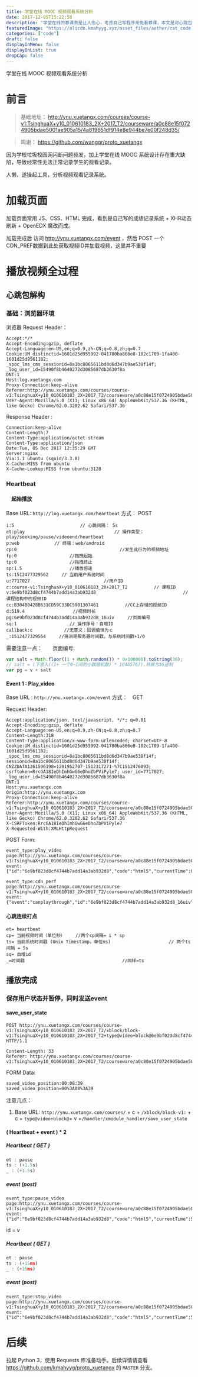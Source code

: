 ```yaml
---
title: 学堂在线 MOOC 视频观看系统分析
date: 2017-12-05T15:22:58
description: "学堂在线的慕课真是让人伤心，考虑自己写程序来免看慕课，本文是对心跳包的分析"
featuredImage: "https://alicdn.kmahyyg.xyz/asset_files/aether/cat_code.webp"
categories: ["code"]
draft: false
displayInMenu: false
displayInList: true
dropCap: false
---
```


学堂在线 MOOC 视频观看系统分析

# 前言

> 基础地址： http://ynu.xuetangx.com/courses/course-v1:TsinghuaX+y10_010610183_2X+2017_T2/courseware/a0c88e15f0724905bdae5001ae905a15/4a819651df914e8e944be7e00f248d35/

> 鸣谢： https://github.com/wangqr/proto_xuetangx

因为学校垃圾校园网闪断问题频发，加上学堂在线 MOOC 系统设计存在重大缺陷，导致经常性无法正常记录学生的观看记录。

人懒，遂操起工具，分析视频观看记录系统。

# 加载页面

加载页面常用 JS、CSS、HTML 完成，看到是自己写的成绩记录系统 + XHR动态刷新 + OpenEDX 魔改而成。

加载完成后 访问  http://ynu.xuetangx.com/event ，然后 POST 一个 CDN_PREF数据到此处获取视频ID并加载视频，这里并不重要

# 播放视频全过程

## 心跳包解构

### 基础：浏览器环境
浏览器 Request Header：
```
Accept:*/*
Accept-Encoding:gzip, deflate
Accept-Language:en-US,en;q=0.9,zh-CN;q=0.8,zh;q=0.7
Cookie:UM_distinctid=1601d25d955992-041780ba866e8-102c1709-1fa400-1601d25d9561182; _spoc_lms_cms_sessionid=8a1bc8065611bd8d6d347b9ae538f14f; _log_user_id=15490f8b4640272d3085687db3630f8a
DNT:1
Host:log.xuetangx.com
Proxy-Connection:keep-alive
Referer:http://ynu.xuetangx.com/courses/course-v1:TsinghuaX+y10_010610183_2X+2017_T2/courseware/a0c88e15f0724905bdae5001ae905a15/4a819651df914e8e944be7e00f248d35/
User-Agent:Mozilla/5.0 (X11; Linux x86_64) AppleWebKit/537.36 (KHTML, like Gecko) Chrome/62.0.3202.62 Safari/537.36
```

Response Header :
```
Connection:keep-alive
Content-Length:7
Content-Type:application/octet-stream
Content-Type:application/json
Date:Tue, 05 Dec 2017 12:35:29 GMT
Server:nginx
Via:1.1 ubuntu (squid/3.3.8)
X-Cache:MISS from ubuntu
X-Cache-Lookup:MISS from ubuntu:3128
```

### Heartbeat


#### 　起始播放
Base URL: ```http://log.xuetangx.com/heartbeat```
方式： POST

```
i:5 						// 心跳间隔： 5s
et:play                                  // 操作类型：play/seeking/pause/videoend/heartbeat
p:web　　　　　　　　// 终端：web/android
cp:0                                       //发生此行为的视频地址
fp:0					//拖拽起始
tp:0					//拖拽终止
sp:1.5					//播放倍速
ts:1512477329562　　　// 当前用户系统时间
u:7717027                            //用户ID
c:course-v1:TsinghuaX+y10_010610183_2X+2017_T2          // 课程ID
v:6e9bf023d8cf4744b7add14a3ab932d8                                 //课程结构中的视频ID
cc:B304B0428B631CD59C33DC5901307461　　　　　　//CC上存储的视频ID
d:519.4　　　　　　　　　　　//视频时长
pg:6e9bf023d8cf4744b7add14a3ab932d8_16uiv     //页面编号
sq:1					// 操作序号：自增ID
callback:c　　　　　　  //无意义：回调值恒为ｃ
_:1512477329564		//猜测是服务器时间戳，与系统时间戳+1/0
```

需要注意一点：　　页面编号: 

```javascript
var salt = Math.floor((1 + Math.random()) * 0x100000).toString(36);
// salt = (下舍入((1+ 一个0~1间的小数随机数) * 1048576)).转换为36进制
var pg = v + salt
```
#### Event 1 : Play_video

Base URL : ```http://ynu.xuetangx.com/event```
方式：　GET

Request Header:
```
Accept:application/json, text/javascript, */*; q=0.01
Accept-Encoding:gzip, deflate
Accept-Language:en-US,en;q=0.9,zh-CN;q=0.8,zh;q=0.7
Content-Length:318
Content-Type:application/x-www-form-urlencoded; charset=UTF-8
Cookie:UM_distinctid=1601d25d955992-041780ba866e8-102c1709-1fa400-1601d25d9561182; _spoc_lms_cms_sessionid=8a1bc8065611bd8d6d347b9ae538f14f; sessionid=8a1bc8065611bd8d6d347b9ae538f14f; CNZZDATA1261596198=1201952707-1512317271-%7C1512476093; csrftoken=RrcGA18IeDhImhGwG6eDhoZbPViPyle7; user_id=7717027; _log_user_id=15490f8b4640272d3085687db3630f8a
DNT:1
Host:ynu.xuetangx.com
Origin:http://ynu.xuetangx.com
Proxy-Connection:keep-alive
Referer:http://ynu.xuetangx.com/courses/course-v1:TsinghuaX+y10_010610183_2X+2017_T2/courseware/a0c88e15f0724905bdae5001ae905a15/4a819651df914e8e944be7e00f248d35/
User-Agent:Mozilla/5.0 (X11; Linux x86_64) AppleWebKit/537.36 (KHTML, like Gecko) Chrome/62.0.3202.62 Safari/537.36
X-CSRFToken:RrcGA18IeDhImhGwG6eDhoZbPViPyle7
X-Requested-With:XMLHttpRequest
```

POST Form:
```
event_type:play_video
page:http://ynu.xuetangx.com/courses/course-v1:TsinghuaX+y10_010610183_2X+2017_T2/courseware/a0c88e15f0724905bdae5001ae905a15/4a819651df914e8e944be7e00f248d35/
event:{"id":"6e9bf023d8cf4744b7add14a3ab932d8","code":"html5","currentTime":0}
```

```
event_type:cdn_perf
page:http://ynu.xuetangx.com/courses/course-v1:TsinghuaX+y10_010610183_2X+2017_T2/courseware/a0c88e15f0724905bdae5001ae905a15/4a819651df914e8e944be7e00f248d35/
event:{"event":"canplaythrough","id":"6e9bf023d8cf4744b7add14a3ab932d8_16uiv","expgroup":"spoc","value":111457,"page":"B304B0428B631CD59C33DC5901307461","count":2}
```

#### 心跳连续打点

```
et= heartbeat
cp= 当前视频时间（单位秒）    //两个cp间隔= i * sp
ts= 当前系统时间戳 (Unix Timestamp，单位ms)                      // 两个ts间隔 = 5s
sq= 自增id
_=时间戳                                     //同样=ts
```

## 播放完成

### 保存用户状态并暂停，同时发送event

#### save_user_state

```
POST http://ynu.xuetangx.com/courses/course-v1:TsinghuaX+y10_010610183_2X+2017_T2/xblock/block-v1:TsinghuaX+y10_010610183_2X+2017_T2+type@video+block@6e9bf023d8cf4744b7add14a3ab932d8/handler/xmodule_handler/save_user_state HTTP/1.1

Content-Length: 33
Referer: http://ynu.xuetangx.com/courses/course-v1:TsinghuaX+y10_010610183_2X+2017_T2/courseware/a0c88e15f0724905bdae5001ae905a15/4a819651df914e8e944be7e00f248d35/
```

FORM Data:
```
saved_video_position:00:08:39
saved_video_position=00%3A08%3A39
```
注意几点：   

1. Base URL: ```http://ynu.xuetangx.com/courses/``` +  c + ```/xblock/block-v1:``` + c + ```type@video+block@```+ v +```/handler/xmodule_handler/save_user_state```

#### ( Heartbeat + event ) * 2

##### Heartbeat ( GET ) 

```javascript
et : pause
ts : (+1.5s) 
_ : (+1.5s)
```


##### event (post)

```
event_type:pause_video
page:http://ynu.xuetangx.com/courses/course-v1:TsinghuaX+y10_010610183_2X+2017_T2/courseware/a0c88e15f0724905bdae5001ae905a15/4a819651df914e8e944be7e00f248d35/
event:{"id":"6e9bf023d8cf4744b7add14a3ab932d8","code":"html5","currentTime":519.36}
```

id = v

##### Heartbeat ( GET )

```javascript
et : pause
ts : (+15ms) 
_ : (+15ms)
```

##### event (post)
```
event_type:stop_video
page:http://ynu.xuetangx.com/courses/course-v1:TsinghuaX+y10_010610183_2X+2017_T2/courseware/a0c88e15f0724905bdae5001ae905a15/4a819651df914e8e944be7e00f248d35/
event:{"id":"6e9bf023d8cf4744b7add14a3ab932d8","code":"html5","currentTime":519.36}
```
# 后续

拉起 Python 3，使用 Requests 库准备动手。后续详情请查看 https://github.com/kmahyyg/proto_xuetangx 的 ```MASTER``` 分支。

